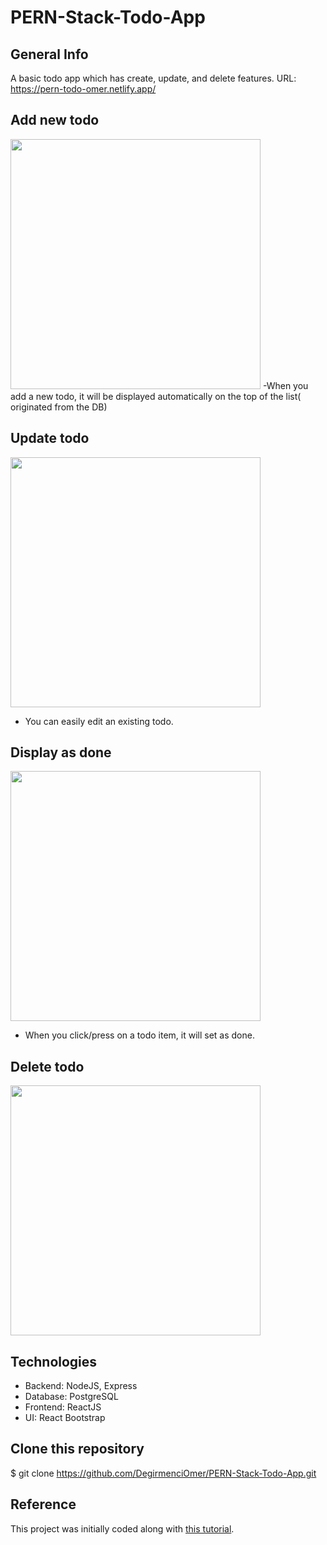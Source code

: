# PERN-Stack-Todo-App


## General Info
A basic todo app which has create, update, and delete features.
URL: https://pern-todo-omer.netlify.app/


## Add new todo

<img src="./client/public/assets/add.png" width="400" />
-When you add a new todo, it will be displayed automatically on the top of the list( originated from the DB)



## Update todo

<img src="./client/public/assets/New-Contact.png" width="400" />

- You can easily edit an existing todo.

## Display as done

<img src="./client/public/assets/New-Contact.png" width="400" />

- When you click/press on a todo item, it will set as done.
## Delete todo
<img src="./client/public/assets/Group-messaging.png" width="400" />



## Technologies 
- Backend: NodeJS, Express
- Database: PostgreSQL
- Frontend: ReactJS
- UI: React Bootstrap

 
 ## Clone this repository

\$ git clone https://github.com/DegirmenciOmer/PERN-Stack-Todo-App.git

 ## Reference
 This project was initially coded along with [this tutorial](https://www.youtube.com/watch?v=ldYcgPKEZC8).



